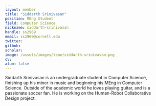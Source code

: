 ```yaml
---
layout: member
title: "Siddarth Srinivasan"
position: MEng Student
field: Computer Science
nickname: siddarth-srinivasan
handle: ss2969 
email: ss2969@cornell.edu
twitter: 
github: 
scholar: 
image: /assets/images/team/siddarth-srinivasan.png
cv: 
alum: false
---
```

Siddarth Srinivasan is an undergraduate student in Computer Science, finishing up his minor in music and beginning his MEng in Computer Science. Outside of the academic world he loves playing guitar, and is a passionate soccer fan. He is working on the Human-Robot Collaborative Design project.
